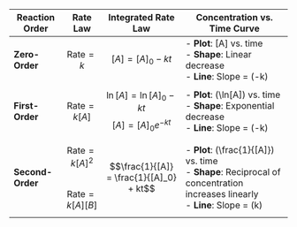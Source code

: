 | **Reaction Order** | **Rate Law**                                          | **Integrated Rate Law**                           | **Concentration vs. Time Curve**                                                                                                       |
| ------------------ | ----------------------------------------------------- | ------------------------------------------------- | -------------------------------------------------------------------------------------------------------------------------------------- |
| **Zero-Order**     | $$\text{Rate} = k$$                                   | $$[A] = [A]_0 - kt$$                              | - **Plot**: [A] vs. time <br> - **Shape**: Linear decrease <br> - **Line**: Slope = \(-k\)                                             |
| **First-Order**    | $$\text{Rate} = k[A]$$                                | $$\ln[A] = \ln[A]_0 - kt$$$$[A] = [A]_0 e^{-kt}$$ | - **Plot**: \(\ln[A]\) vs. time <br> - **Shape**: Exponential decrease <br> - **Line**: Slope = \(-k\)                                 |
| **Second-Order**   | $$\text{Rate} = k[A]^2$$<br>$$\text{Rate} = k[A][B]$$ | $$\frac{1}{[A]} = \frac{1}{[A]_0} + kt$$          | - **Plot**: \(\frac{1}{[A]}\) vs. time <br> - **Shape**: Reciprocal of concentration increases linearly <br> - **Line**: Slope = \(k\) |
